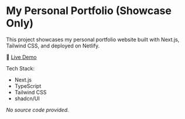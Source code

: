 # My Personal Portfolio (Showcase Only)  

This project showcases my personal portfolio website built with Next.js, Tailwind CSS, and deployed on Netlify.  

🔗 [Live Demo](https://cawicloud.com)  

Tech Stack:  
- Next.js  
- TypeScript  
- Tailwind CSS  
- shadcn/UI  

_No source code provided._  
